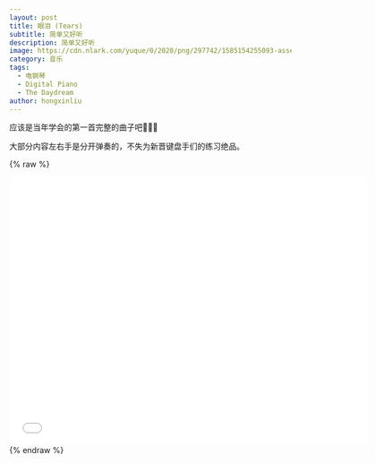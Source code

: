 ```yaml
---
layout: post
title: 眼泪 (Tears)
subtitle: 简单又好听
description: 简单又好听
image: https://cdn.nlark.com/yuque/0/2020/png/297742/1585154255093-assets/web-upload/aeaee650-3878-42a4-9ac2-1582ae9101fe.png
category: 音乐
tags:
  - 电钢琴
  - Digital Piano
  - The Daydream
author: hongxinliu
---
```


应该是当年学会的第一首完整的曲子吧🤔🤔🤔

大部分内容左右手是分开弹奏的，不失为新晋键盘手们的练习绝品。

{% raw %}
<div class="iframe-container">
  <iframe height="480" width="640" src="//player.bilibili.com/player.html?aid=89754314&cid=153282444&page=1" scrolling="no" border="0" frameborder="no" framespacing="0" allowfullscreen="true"> </iframe>
</div>
{% endraw %}
